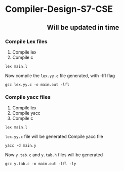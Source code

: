 # Compiler-Design-S7-CSE

<div align="center">
  <h2>Will be updated in time</h2>
</div>

### Compile Lex files
1. Compile lex
2. Compile c
```
lex main.l
```
Now compile the `lex.yy.c` file generated, with -lfl flag
```
gcc lex.yy.c -o main.out -lfl
```


### Compile yacc files
1. Compile lex
2. Compile yacc
3. Compile c
```
lex main.l
```
`lex.yy.c` file will be generated
Compile yacc file
```
yacc -d main.y
```
Now `y.tab.c` and `y.tab.h` files will be generated
```
gcc y.tab.c -o main.out -lfl -ly
```
  
